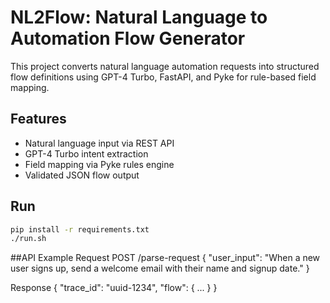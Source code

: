 # NL2Flow: Natural Language to Automation Flow Generator

This project converts natural language automation requests into structured flow definitions using GPT-4 Turbo, FastAPI, and Pyke for rule-based field mapping.

## Features
- Natural language input via REST API
- GPT-4 Turbo intent extraction
- Field mapping via Pyke rules engine
- Validated JSON flow output

## Run
```bash
pip install -r requirements.txt
./run.sh
```

##API Example
Request
POST /parse-request
{
  "user_input": "When a new user signs up, send a welcome email with their name and signup date."
}

Response
{
  "trace_id": "uuid-1234",
  "flow": { ... }
}

